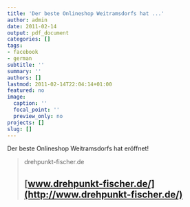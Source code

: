 ```yaml
---
title: 'Der beste Onlineshop Weitramsdorfs hat ...'
author: admin
date: 2011-02-14
output: pdf_document
categories: []
tags:
- facebook
- german
subtitle: ''
summary: ''
authors: []
lastmod: 2011-02-14T22:04:14+01:00
featured: no
image:
  caption: ''
  focal_point: ''
  preview_only: no
projects: []
slug: []
---
```

Der beste Onlineshop Weitramsdorfs hat eröffnet!
> drehpunkt-fischer.de
> ## [www.drehpunkt-fischer.de/](http://www.drehpunkt-fischer.de/)
>

